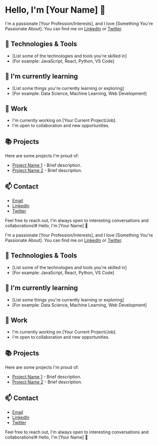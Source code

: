 # Hello, I'm [Your Name] 👋

I'm a passionate [Your Profession/Interests], and I love [Something You're Passionate About]. You can find me on [LinkedIn](https://www.linkedin.com/yourprofile) or [Twitter](https://twitter.com/yourhandle).

## 🔧 Technologies & Tools

- [List some of the technologies and tools you're skilled in]
- [For example: JavaScript, React, Python, VS Code]

## 🌱 I'm currently learning

- [List some things you're currently learning or exploring]
- [For example: Data Science, Machine Learning, Web Development]

## 💼 Work

- I'm currently working on [Your Current Project/Job].
- I'm open to collaboration and new opportunities.

## 📚 Projects

Here are some projects I'm proud of:

- [Project Name 1](https://github.com/yourusername/repo1) - Brief description.
- [Project Name 2](https://github.com/yourusername/repo2) - Brief description.

## 📫 Contact

- [Email](mailto:youremail@example.com)
- [LinkedIn](https://www.linkedin.com/yourprofile)
- [Twitter](https://twitter.com/yourhandle)

Feel free to reach out, I'm always open to interesting conversations and collaborations!# Hello, I'm [Your Name] 👋

I'm a passionate [Your Profession/Interests], and I love [Something You're Passionate About]. You can find me on [LinkedIn](https://www.linkedin.com/yourprofile) or [Twitter](https://twitter.com/yourhandle).

## 🔧 Technologies & Tools

- [List some of the technologies and tools you're skilled in]
- [For example: JavaScript, React, Python, VS Code]

## 🌱 I'm currently learning

- [List some things you're currently learning or exploring]
- [For example: Data Science, Machine Learning, Web Development]

## 💼 Work

- I'm currently working on [Your Current Project/Job].
- I'm open to collaboration and new opportunities.

## 📚 Projects

Here are some projects I'm proud of:

- [Project Name 1](https://github.com/yourusername/repo1) - Brief description.
- [Project Name 2](https://github.com/yourusername/repo2) - Brief description.

## 📫 Contact

- [Email](mailto:youremail@example.com)
- [LinkedIn](https://www.linkedin.com/yourprofile)
- [Twitter](https://twitter.com/yourhandle)

Feel free to reach out, I'm always open to interesting conversations and collaborations!# Hello, I'm [Your Name] 👋
